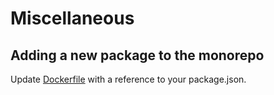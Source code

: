 # Miscellaneous

## Adding a new package to the monorepo

Update [Dockerfile](https://github.com/microsoft/FluidFramework/blob/master/server/routerlicious/Dockerfile) with a
reference to your package.json.

